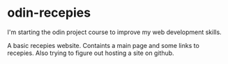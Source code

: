 # odin-recepies
I'm starting the odin project course to improve my web development skills.

A basic recepies website. Containts a main page and some links to recepies.
Also trying to figure out hosting a site on github.
